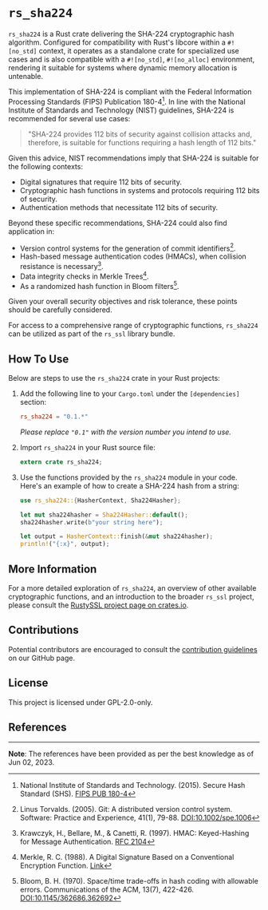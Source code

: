 # `rs_sha224`

`rs_sha224` is a Rust crate delivering the SHA-224 cryptographic hash algorithm. Configured for compatibility with Rust's libcore within a `#![no_std]` context, it operates as a standalone crate for specialized use cases and is also compatible with a `#![no_std]`, `#![no_alloc]` environment, rendering it suitable for systems where dynamic memory allocation is untenable.

This implementation of SHA-224 is compliant with the Federal Information Processing Standards (FIPS) Publication 180-4[^1]. In line with the National Institute of Standards and Technology (NIST) guidelines, SHA-224 is recommended for several use cases:

> "SHA-224 provides 112 bits of security against collision attacks and, therefore, is suitable for functions requiring a hash length of 112 bits."

Given this advice, NIST recommendations imply that SHA-224 is suitable for the following contexts:

- Digital signatures that require 112 bits of security.
- Cryptographic hash functions in systems and protocols requiring 112 bits of security.
- Authentication methods that necessitate 112 bits of security.

Beyond these specific recommendations, SHA-224 could also find application in:

- Version control systems for the generation of commit identifiers[^2].
- Hash-based message authentication codes (HMACs), when collision resistance is necessary[^3].
- Data integrity checks in Merkle Trees[^4].
- As a randomized hash function in Bloom filters[^5].

Given your overall security objectives and risk tolerance, these points should be carefully considered.

For access to a comprehensive range of cryptographic functions, `rs_sha224` can be utilized as part of the `rs_ssl` library bundle.

## How To Use

Below are steps to use the `rs_sha224` crate in your Rust projects:

1. Add the following line to your `Cargo.toml` under the `[dependencies]` section:

    ```toml
    rs_sha224 = "0.1.*"
    ```
   _Please replace `"0.1"` with the version number you intend to use._

2. Import `rs_sha224` in your Rust source file:

    ```rust
    extern crate rs_sha224;
    ```

3. Use the functions provided by the `rs_sha224` module in your code. Here's an example of how to create a SHA-224 hash from a string:

    ```rust
    use rs_sha224::{HasherContext, Sha224Hasher};

    let mut sha224hasher = Sha224Hasher::default();
    sha224hasher.write(b"your string here");

    let output = HasherContext::finish(&mut sha224hasher);
    println!("{:x}", output);
    ```

## More Information

For a more detailed exploration of `rs_sha224`, an overview of other available cryptographic functions, and an introduction to the broader `rs_ssl` project, please consult the [RustySSL project page on crates.io](https://crates.io/crates/rs_ssl).

## Contributions
Potential contributors are encouraged to consult the [contribution guidelines](https://github.com/RustySSL/rs_ssl/CONTRIBUTING.md) on our GitHub page.

## License

This project is licensed under GPL-2.0-only.

## References

[^1]: National Institute of Standards and Technology. (2015). Secure Hash Standard (SHS). [FIPS PUB 180-4](https://nvlpubs.nist.gov/nistpubs/FIPS/NIST.FIPS.180-4.pdf)

[^2]: Linus Torvalds. (2005). Git: A distributed version control system. Software: Practice and Experience, 41(1), 79-88. [DOI:10.1002/spe.1006](https://doi.org/10.1002/spe.1006)

[^3]: Krawczyk, H., Bellare, M., & Canetti, R. (1997). HMAC: Keyed-Hashing for Message Authentication. [RFC 2104](https://tools.ietf.org/html/rfc2104)

[^4]: Merkle, R. C. (1988). A Digital Signature Based on a Conventional Encryption Function. [Link](https://link.springer.com/content/pdf/10.1007/3-540-45961-8_24.pdf)

[^5]: Bloom, B. H. (1970). Space/time trade-offs in hash coding with allowable errors. Communications of the ACM, 13(7), 422-426. [DOI:10.1145/362686.362692](https://doi.org/10.1145/362686.362692)

---
**Note**: The references have been provided as per the best knowledge as of Jun 02, 2023.
